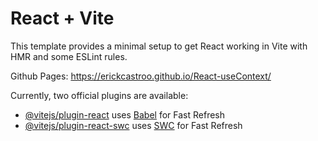 # React + Vite

This template provides a minimal setup to get React working in Vite with HMR and some ESLint rules.

Github Pages: https://erickcastroo.github.io/React-useContext/

Currently, two official plugins are available:

- [@vitejs/plugin-react](https://github.com/vitejs/vite-plugin-react/blob/main/packages/plugin-react/README.md) uses [Babel](https://babeljs.io/) for Fast Refresh
- [@vitejs/plugin-react-swc](https://github.com/vitejs/vite-plugin-react-swc) uses [SWC](https://swc.rs/) for Fast Refresh
